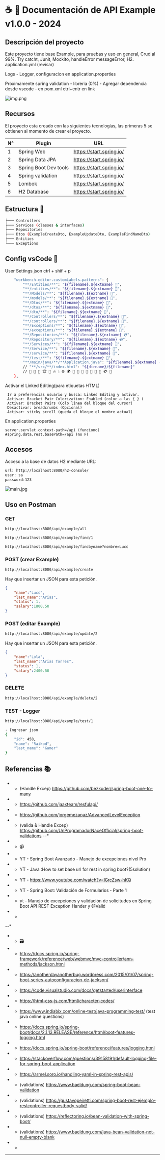 # ☕ 💠 Documentación de API Example v1.0.0 - 2024
## Descripción del proyecto

Este proyecto tiene base Example, para pruebas y uso en general, Crud al 99%.
Try catcht, Junit, Mockito, handleError messageError, H2. application.yml (revisar)

Logs - Logger, configuracion en application.properties

Proximamente spring validation - libreria (0%) - Agregar dependencia desde vscode - en pom.xml ctrl+entr en link

![img.png](img.png)

## Recursos
El proyecto esta creado con las siguientes tecnologías, las primeras 5 se obtienen
al momento de crear el proyecto.

|  N° | Plugin                | URL                      |
|-----|-----------------------|--------------------------|
|  1  | Spring Web            | https://start.spring.io/ |
|  2  | Spring Data JPA       | https://start.spring.io/ |
|  3  | Spring Boot Dev tools | https://start.spring.io/ |
|  4  | Spring validation     | https://start.spring.io/ |
|  5  | Lombok                | https://start.spring.io/ |
|  6  | H2 Database           | https://start.spring.io/ |

## Estructura 📁
```sh
├─── Controllers
├─── Services (classes & interfaces)
├─── Repositories
├─── Dtos (ExampleCreateDto, ExampleUpdateDto, ExampleFindNameDto)
├─── Entities
└─── Exceptions
```
## Config vsCode 🔧
User Settings.json  ctrl + shif + p
```sh
    "workbench.editor.customLabels.patterns": {
        "**/Entities/**": "${filename}.${extname} 💎",
        "**/entities/**": "${filename}.${extname} 💎",
        "**/Models/**": "${filename}.${extname} 💎",
        "**/models/**": "${filename}.${extname} 💎",
        "**/Dtos/**": "${filename}.${extname} 🔮",
        "**/dtos/**": "${filename}.${extname} 🔮",
        "**/dto/**": "${filename}.${extname} 🔮",
        "**/Controllers/**": "${filename}.${extname} 💊",
        "**/controllers/**": "${filename}.${extname} 💊",
        "**/Exceptions/**": "${filename}.${extname} 🔋",
        "**/exceptions/**": "${filename}.${extname} 🔋",
        "**/Repositories/**": "${filename}.${extname} 💿",
        "**/Repository/**": "${filename}.${extname} 💿",
        "**/Services/**": "${filename}.${extname} 📀",
        "**/Service/**": "${filename}.${extname} 📀",
        "**/service/**": "${filename}.${extname} 📀",
        "**/test/**": "${filename}.${extname} 🔬",
        "**/main/java/**/**Application.java": "${filename}.${extname} - ☕ "
        // "**/src/**/index.html": "${dirname}/${filename}"
        // 🔮 🔰 💠 🏆 🎫 🔥 💧 🌐 🌍 🍚 🎲 🥌 🌄 🌋 🌅 🕋 💳 📮
    },
```
Activar el Linked Editing(para etiquetas HTML)
```
 Ir a preferencias usuario y busca: Linked Editing y activar.
 Activar: Bracket Pair Colorization: Enabled (color a las { } )
 Activar: Bracket Pairs (Colo linea del bloque del cursor)
 Desactivar: breadcrumbs (Opcional)
 Activar: sticky scroll (queda el bloque el nombre actual)
```
En application.properties
```
server.servlet.context-path=/api (funciono)
#spring.data.rest.basePath=/api (no F)
```

## Accesos

Acceso a la base de datos H2 mediante URL:

```sh
url: http://localhost:8080/h2-console/
user: sa
password:123
```
![main.jpg](main.jpg)

## Uso en Postman

### GET
```sh
http://localhost:8080/api/example/all

http://localhost:8080/api/example/find/1

http://localhost:8080/api/example/findbyname?nombre=Lucc
```

### POST (crear Example)
```sh
http://localhost:8080/api/example/create
```
Hay que insertar un JSON para esta petición.

``` json
{
    "name":"Lucc",
    "last_name":"Arias",
    "status": 1,
    "salary":1800.50
}
```

### POST (editar Example)
```sh
http://localhost:8080/api/example/update/2
```

Hay que insertar un JSON para esta petición.

``` json
{
    "name":"Lola",
    "last_name":"Arias Torres",
    "status": 1,
    "salary":2400.50
}
```

### DELETE
```sh
http://localhost:8080/api/example/delete/2
```
### TEST - Logger
```sh
http://localhost:8080/api/example/test/1

- Ingresar json
{
    "id": 450,
    "name": "Raikod",
    "last_name": "Gamer"
}
```

## Referencias 📚

- * (Handle Excep) https://github.com/bezkoder/spring-boot-one-to-many
- * https://github.com/jaaxteam/resfulapi/
- * https://github.com/jorgemezapaz/AdvancedLevelException
- * (valida & Handle Excep) https://github.com/UnProgramadorNaceOfficial/spring-boot-validations
--*
- * 📹
- * YT - Spring Boot Avanzado - Manejo de excepciones nivel Pro
- * YT - Java :How to set base url for rest in spring boot?(5solution)
- * YT - https://www.youtube.com/watch?v=lGrcZsw-hKQ
- * YT - Spring Boot: Validación de Formularios - Parte 1
- * yt - Manejo de excepciones y validación de solicitudes en Spring Boot API REST Exception Hander y @Valid
- * 
--*
- * 🗃️
- * https://docs.spring.io/spring-framework/reference/web/webmvc/mvc-controller/ann-methods/jackson.html
- * https://anotherdayanotherbug.wordpress.com/2015/01/07/spring-boot-series-autoconfiguracion-de-jackson/
- * https://code.visualstudio.com/docs/getstarted/userinterface
- * https://html-css-js.com/html/character-codes/
- * https://www.indiabix.com/online-test/java-programming-test/ (test java online questions)
- * https://docs.spring.io/spring-boot/docs/2.1.13.RELEASE/reference/html/boot-features-logging.html
- * https://docs.spring.io/spring-boot/reference/features/logging.html
- * https://stackoverflow.com/questions/39158191/default-logging-file-for-spring-boot-application
- * https://armel.soro.io/handling-yaml-in-spring-rest-apis/
- * (validations) https://www.baeldung.com/spring-boot-bean-validation
- * (validations) https://gustavopeiretti.com/spring-boot-rest-ejemplo-restcontroller-requestbody-valid/
- * (validations) https://reflectoring.io/bean-validation-with-spring-boot/
- * (validations) https://www.baeldung.com/java-bean-validation-not-null-empty-blank
- * 
---
